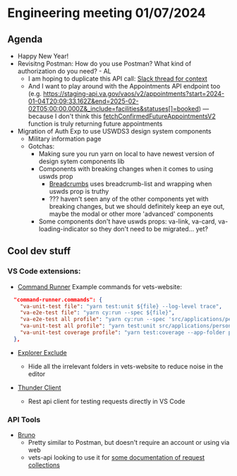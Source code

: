 # Engineering meeting 01/07/2024

## Agenda

- Happy New Year!
- Revisitng Postman: How do you use Postman? What kind of authorization do you need? - AL
  - I am hoping to duplicate this API call: [Slack thread for context](https://dsva.slack.com/archives/C05TU9FPZU0/p1702419429363369?thread_ts=1702417734.323489&cid=C05TU9FPZU0)
  - And I want to play around with the Appointments API endpoint too (e.g. https://staging-api.va.gov/vaos/v2/appointments?start=2024-01-04T20:09:33.162Z&end=2025-02-02T05:00:00.000Z&_include=facilities&statuses[]=booked) –– because I don't think this [fetchConfirmedFutureAppointmentsV2](https://github.com/department-of-veterans-affairs/vets-website/blob/311a335cddaa8000f2d3f67ef5a07e3db7ae6dcd/src/applications/personalization/appointments/actions/index.js#L97) function is truly returning future appointments
- Migration of Auth Exp to use USWDS3 design system components
  - Military information page
  - Gotchas:
    - Making sure you run yarn on local to have newest version of design sytem components lib
    - Components with breaking changes when it comes to using uswds prop
      - [Breadcrumbs](https://design.va.gov/storybook/?path=/docs/components-va-breadcrumbs--default) uses breadcrumb-list and wrapping when uswds prop is truthy
      - ??? haven't seen any of the other components yet with breaking changes, but we should definitely keep an eye out, maybe the modal or other more 'advanced' components
    - Some components don't have uswds props: va-link, va-card, va-loading-indicator so they don't need to be migrated... yet? 

## Cool dev stuff

### VS Code extensions:

- [Command Runner](https://marketplace.visualstudio.com/items?itemName=edonet.vscode-command-runner)
Example commands for vets-website:
``` json
  "command-runner.commands": {
    "va-unit-test file": "yarn test:unit ${file} --log-level trace",
    "va-e2e-test file": "yarn cy:run --spec ${file}",
    "va-e2e-test all profile": "yarn cy:run --spec 'src/applications/personalization/profile/tests/e2e/**/*'",
    "va-unit-test all profile": "yarn test:unit src/applications/personalization/profile/tests/**/*.unit.spec.js* --log-level trace",
    "va-unit-test coverage profile": "yarn test:coverage --app-folder personalization --coverage-html"
  },
```
- [Explorer Exclude](https://marketplace.visualstudio.com/items?itemName=PeterSchmalfeldt.explorer-exclude)
  - Hide all the irrelevant folders in vets-website to reduce noise in the editor

- [Thunder Client](https://marketplace.visualstudio.com/items?itemName=rangav.vscode-thunder-client)
  - Rest api client for testing requests directly in VS Code

### API Tools

 - [Bruno](https://www.usebruno.com/)
   - Pretty similar to Postman, but doesn't require an account or using via web
   - vets-api looking to use it for [some documentation of request collections](https://github.com/department-of-veterans-affairs/vets-api/pull/14961)
